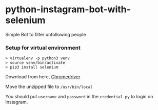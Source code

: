 # python-instagram-bot-with-selenium
Simple Bot to filter unfollowing people

### Setup for virtual environment
```
> virtualenv -p python3 venv
> source venv/bin/activate
> pip3 install selenium
```
Download from here, [Chromedriver](https://chromedriver.chromium.org/downloads)

Move the unzipped file to `/usr/bin/local`

You should put `username` and `password` in the `credential.py` to login on Instagram.
